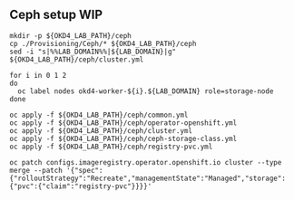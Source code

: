 ## Ceph setup WIP

    mkdir -p ${OKD4_LAB_PATH}/ceph
    cp ./Provisioning/Ceph/* ${OKD4_LAB_PATH}/ceph
    sed -i "s|%%LAB_DOMAIN%%|${LAB_DOMAIN}|g" ${OKD4_LAB_PATH}/ceph/cluster.yml

    for i in 0 1 2
    do
      oc label nodes okd4-worker-${i}.${LAB_DOMAIN} role=storage-node
    done

    oc apply -f ${OKD4_LAB_PATH}/ceph/common.yml
    oc apply -f ${OKD4_LAB_PATH}/ceph/operator-openshift.yml
    oc apply -f ${OKD4_LAB_PATH}/ceph/cluster.yml
    oc apply -f ${OKD4_LAB_PATH}/ceph/ceph-storage-class.yml
    oc apply -f ${OKD4_LAB_PATH}/ceph/registry-pvc.yml

    oc patch configs.imageregistry.operator.openshift.io cluster --type merge --patch '{"spec":{"rolloutStrategy":"Recreate","managementState":"Managed","storage":{"pvc":{"claim":"registry-pvc"}}}}'
